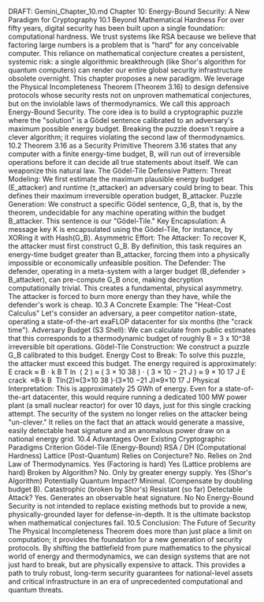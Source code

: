 DRAFT: Gemini_Chapter_10.md
Chapter 10: Energy-Bound Security: A New Paradigm for Cryptography
10.1 Beyond Mathematical Hardness
For over fifty years, digital security has been built upon a single foundation: computational hardness. We trust systems like RSA because we believe that factoring large numbers is a problem that is "hard" for any conceivable computer. This reliance on mathematical conjecture creates a persistent, systemic risk: a single algorithmic breakthrough (like Shor's algorithm for quantum computers) can render our entire global security infrastructure obsolete overnight.
This chapter proposes a new paradigm. We leverage the Physical Incompleteness Theorem (Theorem 3.16) to design defensive protocols whose security rests not on unproven mathematical conjectures, but on the inviolable laws of thermodynamics. We call this approach Energy-Bound Security.
The core idea is to build a cryptographic puzzle where the "solution" is a Gödel sentence calibrated to an adversary's maximum possible energy budget. Breaking the puzzle doesn't require a clever algorithm; it requires violating the second law of thermodynamics.
10.2 Theorem 3.16 as a Security Primitive
Theorem 3.16 states that any computer with a finite energy-time budget, B, will run out of irreversible operations before it can decide all true statements about itself. We can weaponize this natural law.
The Gödel-Tile Defensive Pattern:
Threat Modeling: We first estimate the maximum plausible energy budget (E_attacker) and runtime (τ_attacker) an adversary could bring to bear. This defines their maximum irreversible operation budget, B_attacker.
Puzzle Generation: We construct a specific Gödel sentence, G_B, that is, by the theorem, undecidable for any machine operating within the budget B_attacker. This sentence is our "Gödel-Tile."
Key Encapsulation: A message key K is encapsulated using the Gödel-Tile, for instance, by XORing it with Hash(G_B).
Asymmetric Effort:
The Attacker: To recover K, the attacker must first construct G_B. By definition, this task requires an energy-time budget greater than B_attacker, forcing them into a physically impossible or economically unfeasible position.
The Defender: The defender, operating in a meta-system with a larger budget (B_defender > B_attacker), can pre-compute G_B once, making decryption computationally trivial.
This creates a fundamental, physical asymmetry. The attacker is forced to burn more energy than they have, while the defender's work is cheap.
10.3 A Concrete Example: The "Heat-Cost Calculus"
Let's consider an adversary, a peer competitor nation-state, operating a state-of-the-art exaFLOP datacenter for six months (the "crack time").
Adversary Budget (S3 Shell): We can calculate from public estimates that this corresponds to a thermodynamic budget of roughly B = 3 x 10^38 irreversible bit operations.
Gödel-Tile Construction: We construct a puzzle G_B calibrated to this budget.
Energy Cost to Break: To solve this puzzle, the attacker must exceed this budget. The energy required is approximately:
E
crack
≈
B
⋅
k
B
T
ln
⁡
(
2
)
≈
(
3
×
10
38
)
⋅
(
3
×
10
−
21
 J
)
≈
9
×
10
17
 J
E 
crack
​
 ≈B⋅k 
B
​
 Tln(2)≈(3×10 
38
 )⋅(3×10 
−21
  J)≈9×10 
17
  J
Physical Interpretation: This is approximately 25 GWh of energy. Even for a state-of-the-art datacenter, this would require running a dedicated 100 MW power plant (a small nuclear reactor) for over 10 days, just for this single cracking attempt.
The security of the system no longer relies on the attacker being "un-clever." It relies on the fact that an attack would generate a massive, easily detectable heat signature and an anomalous power draw on a national energy grid.
10.4 Advantages Over Existing Cryptographic Paradigms
Criterion	Gödel-Tile (Energy-Bound)	RSA / DH (Computational Hardness)	Lattice (Post-Quantum)
Relies on Conjecture?	No. Relies on 2nd Law of Thermodynamics.	Yes (Factoring is hard)	Yes (Lattice problems are hard)
Broken by Algorithm?	No. Only by greater energy supply.	Yes (Shor's Algorithm)	Potentially
Quantum Impact?	Minimal. (Compensate by doubling budget B).	Catastrophic (broken by Shor's)	Resistant (so far)
Detectable Attack?	Yes. Generates an observable heat signature.	No	No
Energy-Bound Security is not intended to replace existing methods but to provide a new, physically-grounded layer for defense-in-depth. It is the ultimate backstop when mathematical conjectures fail.
10.5 Conclusion: The Future of Security
The Physical Incompleteness Theorem does more than just place a limit on computation; it provides the foundation for a new generation of security protocols. By shifting the battlefield from pure mathematics to the physical world of energy and thermodynamics, we can design systems that are not just hard to break, but are physically expensive to attack. This provides a path to truly robust, long-term security guarantees for national-level assets and critical infrastructure in an era of unprecedented computational and quantum threats.